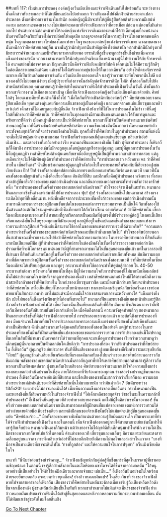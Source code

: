 ##บทที่ 117: เริ่มต้นการประลอง
องค์หญิงอวิ๋นเมิงเซียงและจ้าวเฟิงเดินกลับไปพร้อมกัน ระหว่างทางนั้นเด็กสาวหัวเราะและท่าทีได้เปลี่ยนแปลงไปอย่างมาก
จ้าวเฟิงมองไปยังอีกฝ่ายด้วยสายตาแปลกประหลาด
ตั้งแต่ที่พวกเขาเข้ามาในสำนัก องค์หญิงผู้นี้มักจะทำให้ผู้อื่นรู้สึกต้อยต่ำด้วยความมีเสน่ห์ งดงาม และสถานะของนาง นางไม่แม้แต่จะมองมายังจ้าวเฟิงมากกว่าที่ควรเมื่อแต่ก่อน แต่ตอนนี้มันต่างออกไป
ประสบการณ์ก่อนหน้าทำให้องค์หญิงแห่งจักรวรรดิเมฆาตระหนักได้ว่าเด็กหนุ่มเบื้องหน้านางนั้นอาจเป็นอัจฉริยะที่นางไม่ควรปล่อยให้หลุดมือ นางดูจะคาดหวังในความรุ่งโรจน์ในอนาคตของเด็กหนุ่ม ในฐานะของดาวดวงใหม่ของโลกแห่งยา
ในฐานะขององค์หญิงแห่งจักรวรรดิเมฆา ดวงตาของนางนั้นเหนือกว่าศิษย์สายนอกผู้อื่น นางนั้นรู้ว่านักปรุงยานั้นสำคัญเพียงไรต่อสำนัก
หากสำนักมีนักปรุงยาที่มีพรสวรรค์จำนวนมากและมีทรัพยากรมากเพียงพอ ยาระดับที่สูงขึ้นจะถูกสร้างขึ้นซึ่งช่วยเพิ่มความแข็งแกร่งของสำนัก
หากนางสามารถทำให้นักปรุงยาอัจฉริยะเบื้องหน้านางผู้นี้ไปทำงานให้กับจักรพรรดิได้ อนาคตย่อมไม่อาจคาดเดา
ปัญหาเดียวนั้นคือจ้าวเฟิงยังคงมีท่าทีปกติ เด็กหนุ่มไม่ได้มีความรู้สึกดีๆ ใดต่อเด็กสาวเลยแม้แต่น้อย แต่เขาก็ไม่ได้สร้างความขุ่นข้องให้ในเวลาเดียวกัน อย่างไรก็ตามจักรวรรดิเมฆาเองก็เป็นบ้านเกิดของเขาเช่นกัน
อวิ๋นเมิงเซียงถอดถอนใจ นางรู้ว่าความประทับใจแรกนั้นไม่ดี แต่นางเองก็ยังไม่ยอมแพ้ง่ายๆ เมื่อผู้ปรุงยาที่เก่งกาจนั้นสำคัญต่อจักรพรรดินัก
ไม่ช้า ทั้งสองก็กลับไปยังตำหนักสำนักนอก คนหลายคนรู้ว่าศิษย์เข้าใหม่นามจ้าวเฟิงได้ท้าประลองอี้เฟิงอวิ๋นในวันนี้ ดังนั้นแล้วพวกเขาจึงวางงานในมือลงและมาเฝ้าดู
เมื่อเห็นจ้าวเฟิงและองค์หญิงอวิ๋นเมิงเซียงเดินมาด้วยกัน ศิษย์ใกล้ๆ โดยเฉพาะศิษย์ใหม่ต่างก็นิ่งอึ้งไป
“เมื่อใดกันที่จ้าวเฟิงสนิทกับองค์หญิง?”
ศิษย์สายนอกบางคนรู้สึกเหลือเชื่อ
ทุกคนต่างคุ้นเคยกับความเย็นชาของผู้เป็นองค์หญิง และนอกจากคนเช่นเซี่ยวซุนและหลิวเยว่เอ๋อร์ เด็กสาวก็ไม่เคยพูดคุยกับผู้อื่นอีก
จ้าวเฟิงมาถึงยังเวทีที่ใช้ในการประลองในไม่ช้า เวทีนี้อยู่ใกล้ที่พักของว่าที่ศิษย์สายใน ว่าที่ศิษย์สายในทุกคนต่างมีสวนเป็นของตนเองและได้รับการดูแลและทรัพยากรที่ดีกว่า
เมื่อคนผู้หนึ่งกลายเป็นว่าที่ศิษย์สายใน พวกเขาก็ไม่จำเป็นต้องทำงานมากเช่นศิษย์สายนอกผู้อื่น
เวทีนี้สร้างขึ้นด้วยหินพิเศษสีดำสนิท ความแข็งแกน่งมันนั้นมากกว่าโลหะหลายเท่าตัว กระทั่งจอมยุทธ์ก็ยากที่จะสร้างรอยขีดข่วนให้มัน
ทุกครั้งที่ว่าที่ศิษย์สายในถูกท้าประลอง สถานที่แห่งนี้จะเต็มไปด้วยผู้คนจำนวนมากเสมอ จ้าวเฟิงเห็นร่างของคนที่คุ้นเคยเช่นเซี่ยวซุน หลิวเยว่เอ๋อร์ เฉินเฟิง... และสองร่างที่มาถึงอย่างเร่งรีบ หนานกงฟั่นและหยางชิงชั่น
ไม่ช้า ผู้ที่เขาท้าประลอง อี้เฟิงอวิ๋นก็ได้มาถึง การประลองเช่นนี้มักจะถูกดูแลโดยผู้คุมกฎหรือรองผู้คุมกฎ และผู้ที่ดูแลการประลองในวันนี้คือผู้คุมกฎชิว
เหล่าศิษย์ใหม่ต่างคุ้นเคยกับเขาเมื่ออีกบุรุษผู้นี้เป็นผู้ที่พาพวกเขาเข้าการทดสอบ แต่ดูเหมือนว่าจะไม่ได้มีเพียงผู้เดียวที่ท้าประลองว่าที่ศิษย์สายใน
“การประลองแรก หวังหยาง vs ว่าที่ศิษย์สายใน เซี่ยอวิ๋นตง”
น้ำเสียงเข้มงวดของผู้คุมกฎชิวดังก้องไปในระยะหลายลี้พร้อมกับที่เสียงของฝูงชนเงียบงันลง
ปึก! ปึก!
ร่างทั้งสองปลดปล่อยกลิ่นอายทรงพลังออกมาพร้อมกับร่อนลงบนเวที
บนเวทีนั้น คนทั้งสองเผชิญหน้ากัน
หนึ่งคือเซี่ยอวิ๋นตง อันดับที่ยี่สิบ และอีกหนึ่งคือผู้ท้าประลอง หวังหยาง
ทั้งสองต่างเข้าสู่ขั้นครึ่งก้าวของขอบเขตก่อกำเนิดปราณ และกลิ่นอายของพวกเขากระทั่งทรงพลังกว่าองครักษ์หนึ่ง
“การประลองของขั้นครึ่งก้าวของขอบเขตก่อกำเนิดปราณ!”
หัวใจของจ้าวเฟิงสั่นสะท้าน หนานกงฟั่นและหยางชิงชั่นต่างเพ่งสมาธิไปยังการประลอง
ฟุ่บ! ฟุ่บ!
ร่างทั้งสองลอยขึ้นไปบนอากาศ สร้างแรงระเบิดไปทุกที่ที่เคลื่อนผ่าน
พลังที่เหลือจากการปะทะของขั้นครึ่งก้าวของขอบเขตก่อกำเนิดปราณนั้นสามารถฉีกกระชากร่างของผู้ฝึกตนขั้นแปดในขอบเขตแห่งการรวบรวมการจนเป็นชิ้นได้
วิชาทั้งสองใช้นั้นล้วนแล้วแต่เป็นวิชามนุษย์ระดับต่ำซึ่งเทียบเท่าได้กับวิชาเซียน
ดาบกรีดนภา!
ว่าที่ศิษย์สายใน เซี่ยอวิ๋นตงทิ่มแทงดาบของเขาไป สายลมที่ถูกกรีดกลายเป็นคมมีดที่มุ่งตรงไปยังร่างของคู่ต่อสู้ ในตอนนี้เสียงกรีดแหลมดังขึ้นในใบหูของทุกคนที่เฝ้ามองอยู่ และผู้ที่อยู่ในขั้นแปดและขั้นเก้าของขอบเขตแห่งการรวบรวมปราณรู้สึกแย่
“พลังเช่นนี้สามารถใช้ออกในขอบเขตแห่งการรวบรวมได้ด้วยหรือ?”
“ความแตกต่างระหว่างขั้นครึ่งก้าวของขอบเขตก่อกำเนิดปราณและขั้นเก้านั้นมากเกินไป”
หัวใจของศิษย์สายนอกสั่นสะท้านขณะที่พวกเขามองไปยังว่าที่ศิษย์สายในด้วยความยำเกรง
ในบรรดาศิษย์สายนอก ยี่สิบอันดับแรกนับเป็นยอดฝีมือ ผู้ที่ท้าประลองว่าที่ศิษย์สายในต้องมีพลังในขั้นครึ่งก้าวของขอบเขตก่อกำเนิดปราณเพื่อที่จะมีโอกาสชนะ แน่นอนว่ามีผู้ที่สามารถเอาชนะได้ในขั้นสุดยอดของขั้นเก้า แต่ในเวลาสองปีที่ผ่านมา ยี่สิบอันดับแรกนั้นอยู่ในขั้นครึ่งก้าวของขอบเขตก่อกำเนิดปราณเกือบทั้งหมด
มันมีความแตกต่างที่ชัดเจนระหว่างผู้ฝึกตนขั้นครึ่งก้าวของขอบเขตก่อกำเนิดปราณทั้งสองบนเวที
ว่าที่ศิษย์สายในเซี่ยอวิ๋นตงมักจะได้เปรียบอยู่เสมอ และทุกๆ กระบวนท่าที่เขาใช้ออกจะทำให้คู่ต่อสู้ล่าถอย ใน 40-50 กระบวนท่าต่อมา หวังหยางก็พ่ายแพ้ในที่สุด
มีผู้ให้ความสนใจกับการประลองนี้ไม่มากนักเมื่อผลลัพธ์นั้นไม่น่าประหลาดใจ แต่หลังจากดูการประลองนี้แล้ว เหล่าศิษย์สายนอกหน้าใหม่ก็ได้ตระหนักถึงความน่าสะพรึงกลัวของว่าที่ศิษย์สายใน
ใบหน้าของเซี่ยวซุนขาวซีด และเมื่อเขานึกว่าเขาเกือบจะท้าประลองว่าที่ศิษย์สายใน เหงื่อเย็นเยียบก็ไหลอาบใบหน้าของเขา หากเขาต้องเผชิญหน้ากับเซี่ยอวิ๋นตง เขาย่อมพ่ายแพ้ในสิบกระบวนท่า เขาไม่แม้แต่จะมีความมั่นใจว่าเขาสามารถเอาชนะหวังหยางได้
“แข็งแกร่งยิ่งนัก เป่ยโม่ยเองก็แข็งแกร่งเพียงเท่านี้ก่อนที่เขาจะไป”
หนานกงฟั่นและหยางชิงชั่นมองหน้ากันและรู้สึกกังวลถึงจ้าวเฟิงอย่างช่วยไม่ได้
เซี่ยอวิ๋นตงนั่นเป็นเพียงแค่อันดับที่ยี่สิบ มันยากที่จะจินตนาการว่าอี้เฟิงอวิ๋นที่ครองอันดับสิบสามนั้นแข็งแกร่งเพียงใด
เมื่อคิดถึงตอนนี้ ความหวังสุดท้ายเล็กๆ ของหนานกงฟั่นและหยางชิงชั่นที่มีต่อจ้าวเฟิงก็สลายหายไป
การประลองแรกจบลงแล้ว และบัดนี้ถึงการประลองที่สอง
มีคนจำนวนไม่มากที่สนใจการประลองแรกเพราะความแข็งแกร่งของทั้งสองนั้นใกล้เคียงกันและต่างเป็นศิษย์เก่า ดังนั้นแล้วพวกเขาจึงคุ้นเคยกับวิชาของทั้งสองเป็นอย่างดี แต่ผู้ท้าประลองในการประลองที่สองนั้นมีพลังฝึกตนเพียงขั้นแปดของขอบเขตแห่งการรวบรวม
การท้าประลองเช่นนี้ไม่ปรากฏขึ้นเลยในสิบปีที่ผ่านมา มันอาจกล่าวได้ว่าแทนที่ทุกคนจะมาเพื่อดูการประลอง เรียกว่าพวกเขามาดูว่าเด็กหนุ่มผู้นั้นจะกลายเป็นตัวตลกอันใดเสียดีกว่า
“การประลองที่สอง จ้าวเฟิงท้าประลองว่าที่ศิษย์สายใน อี้เฟิงอวิ๋น” ผู้คุมกฎชิวเอ่ยประกาศ
ทันทีที่สิ้นเสียงของเขา ฝูงชนเบื้องล่างก็เริ่มหัวเราะและซุบซิบกัน
“เงียบ!”
ผู้คุมกฎชิวเค้นเสียงเย็นพร้อมกับที่แรงกดดันกดทับลงไปบนร่างของเหล่าศิษย์สายนอกราวกับหิมะถล่ม
พลังของขอบเขตก่อกำเนิดปราณนั้นราวกับภูเขาที่ทำให้เหล่าศิษย์สายนอกด้านล่างรู้สึกราวกับพวกเขาเป็นเพียงมดปลวก
ฝูงชนพลันเงียบเสียงลง
ศิษย์สายนอกจำนวนมากเข้าใจถึงความแข็งแกร่งของขอบเขตก่อกำเนิดปราณในที่สุด
ภายใต้สายตาที่จับจ้องมาของทุกคน ร่างสองร่างปรากฏขึ้นบนลานประลอง
อี้เฟิงอวิ๋นนั้นครองอันดับที่สิบสาม และชื่อเสียงของเขานั้นมากกว่ากว่าเซี่ยอวิ๋นตง ความแตกต่างระหว่างแต่ล่ะอันดับของว่าที่ศิษย์สายในนั้นไม่มากมายนัก ทว่ามันห่างถึง 7 อันดับระหว่าง 13กับ20! ระยะห่างนี้ไม่อาจมองเมินได้!
เมื่อเห็นความแข็งแกร่งของเซี่ยอวิ๋นตง กระทั่งหนานกงฟั่นและหยางชิงชั่นก็เสียความหวังในตัวของจ้าวเฟิงไป
“ไอ้เด็กเหลือขอสกุลจ้าว ข้าขอชื่นชมในความกล้าที่ท้าประลองข้า”
อี้เฟิงอวิ๋นยืนอยู่บนเวทีด้วยท่าทางสบายอารมณ์ แต่ไม่มีผู้ใดคิดว่าเขานั้นจองหอง!
ขั้นครึ่งก้าวของขอบเขตก่อกำเนิดปราณนั้นสามารถบดขยี้ผู้ฝึกตนขั้นแปดของขอบเขตแห่งการรวบรวมได้อย่างง่ายดายด้วยมือเพียงข้างเดียว และพลังฝึกตนของจ้าวเฟิงนั้นยังไม่แม้แต่จะเข้าสู่ขั้นสุดยอดของขั้นแปด
“ศิษย์น้องจ้าว...”
มือทั้งสองของหยางชิงชั่นกำแน่นด้วยความรู้สึกผิดและจนใจ
เป็นเพราะเขาที่ทำให้จ้าวเฟิงท้าประลองอี้เฟิงอวิ๋น และในตอนนี้ เห็นจ้าวเฟิงต้องตกอยู่ภายใต้สายตาเยาะเย้ยเช่นนั้นทำให้เขารู้สึกเจ็บปวด
หนานกงฟั่นเองก็ก้มหน้า แม้ว่าเขาอาจไม่ได้ญาติดีกับเด็กหนุ่มเท่าไหร่นัก ความไม่เป็นมิตรของพวกเขาก็หายไปแล้วในตอนนี้
ด้านล่างของเวที เซี่ยวซุนและคนอื่นๆ มีความเยาะเย้ยและสงสารเคลือบอยู่บนแววตา กระทั่งหลิวเยว่เอ๋อร์ที่ไม่ชอบอีกฝ่ายยังมีความไม่พอใจและสงสารในแววตา
“บางทีนี่อาจเป็นทางเดียวที่เขาจะเดินไปใน ‘ทางที่ถูกต้อง’ และให้ความสนใจในการปรุงยา” อวิ๋นเมิงเซียงคิดในใจ

บนเวที
“นี่นับว่าค่อนข้างน่ารำคาญ...”
จ้าวเฟิงเผชิญหน้ากับคู่ต่อสู้ที่แข็งแกร่งที่สุดในบรรดาผู้ที่เขาเคยเผชิญหน้ามา ในตอนนี้ เขารู้สึกว่าพลังภายในและโลหิตของเขาโคจรได้ดีขึ้นจากความกดดัน
“ไอ้หนู เอาอย่างนี้เป็นอย่างไร ให้ข้าใช้แค่มือเดียวและหากเจ้าชนะ เช่นนั้น...” อี้เฟิงอวิ๋นยืนอย่างมั่นใจพร้อมด้วยรอยยิ้มหยอกล้อ
กระบวนท่าวายุเคลื่อน! ย่างก้าวหมอกผันแปร!
ในเสี้ยววินาที ร่างของจ้าวเฟิงก็หายไปจากสายตาของอี้เฟิงอวิ๋น
เสียงของว่าที่ศิษย์สายในพลันชะงักลงเมื่อเขารับรู้ถึงเสียงหวีดหวิวดังขึ้นจากเบื้องหลัง
ฝูงชนพลันส่งเสียงขึ้นในทันที พวกเขาส่วนมากไม่แม้แต่จะเห็นร่างของจ้าวเฟิง
ย่างก้าวหมอกผันแปรของจ้าวเฟิงนั้นได้เข้าสู่ขั้นสุดยอดและหลังจากหลอมรวมกับกระบวนท่าลมเคลื่อน มันก็ได้พัฒนาเข้าสู่ระดับใหม่โดยสิ้นเชิง



[Go To Next Chapter]( ./118.md)